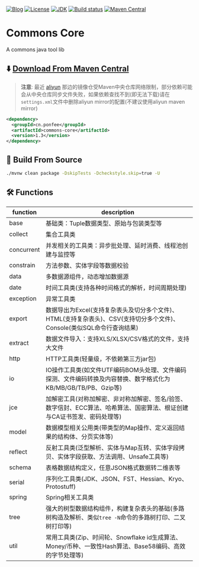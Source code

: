 [![Blog](https://img.shields.io/badge/blog-@Ponfee-informational.svg?logo=Pelican)](http://www.ponfee.cn)
[![License](https://img.shields.io/badge/license-Apache--2.0-green.svg)](https://www.apache.org/licenses/LICENSE-2.0.html)
[![JDK](https://img.shields.io/badge/jdk-8+-green.svg)](https://www.oracle.com/java/technologies/downloads/#java8)
[![Build status](https://github.com/ponfee/commons-core/workflows/build-with-maven/badge.svg)](https://github.com/ponfee/commons-core/actions)
[![Maven Central](https://img.shields.io/badge/maven--central-1.3-orange.svg?style=plastic&logo=apachemaven)](https://central.sonatype.com/artifact/cn.ponfee/commons-core/1.3)

# Commons Core

A commons java tool lib

## ⬇️ [Download From Maven Central](https://central.sonatype.com/artifact/cn.ponfee/commons-core/1.3)

> **注意**: 最近 [aliyun](https://developer.aliyun.com/mvn/search) 那边的镜像仓受Maven中央仓库网络限制，部分依赖可能会从中央仓库同步文件失败，如果依赖查找不到(即无法下载)请在`settings.xml`文件中删除aliyun mirror的配置(不建议使用aliyun maven mirror)

```xml
<dependency>
  <groupId>cn.ponfee</groupId>
  <artifactId>commons-core</artifactId>
  <version>1.3</version>
</dependency>
```

## 🔄 Build From Source

```bash
./mvnw clean package -DskipTests -Dcheckstyle.skip=true -U
```

## 🛠️ Functions
| **function** |                                           **description**                                                |
| ------------ | -------------------------------------------------------------------------------------------------------- |
| base         | 基础类：Tuple数据类型、原始与包装类型等                                                                        |
| collect      | 集合工具类                                                                                                 |
| concurrent   | 并发相关的工具类：异步批处理、延时消费、线程池创建与监控等                                                         |
| constrain    | 方法参数、实体字段等数据校验                                                                                  |
| data         | 多数据源组件，动态增加数据源                                                                                  |
| date         | 时间工具类(支持各种时间格式的解析，时间周期处理)                                                                 |
| exception    | 异常工具类                                                                                                 |
| export       | 数据导出为Excel(支持复杂表头及切分多个文件)、HTML(支持复杂表头)、CSV(支持切分多个文件)、Console(类似SQL命令行查询结果)  |
| extract      | 数据文件导入：支持XLS/XLSX/CSV格式的文件，支持大文件                                                            |
| http         | HTTP工具类(轻量级，不依赖第三方jar包)                                                                         |
| io           | IO操作工具类(如文件UTF编码BOM头处理、文件编码探测、文件编码转换及内容替换、数字格式化为KB/MB/GB/TB/PB、Gzip等)         |
| jce          | 加解密工具(对称加解密、非对称加解密、签名/验签、数字信封、ECC算法、哈希算法、国密算法、根证创建与CA证书签发、密码处理等)    |
| model        | 数据模型相关公用类(带类型的Map操作、定义返回结果的结构体、分页实体等)                                               |
| reflect      | 反射工具类(泛型解析、实体与Map互转、实体字段拷贝、实体字段获取、方法调用、Unsafe工具等)                               |
| schema       | 表格数据结构定义，任意JSON格式数据转二维表等                                                                    |
| serial       | 序列化工具类(JDK、JSON、FST、Hessian、Kryo、Protostuff)                                                      |
| spring       | Spring相关工具类                                                                                           |
| tree         | 强大的树型数据结构组件，构建复杂表头的基础(多路树构造及解析、类似`tree -N`命令的多路树打印、二叉树打印等)                |
| util         | 常用工具类(Zip、时间轮、Snowflake id生成算法、Money/币种、一致性Hash算法、Base58编码、高效的字节处理等)              |
